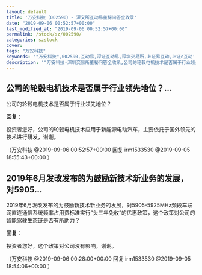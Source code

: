 ```yaml
---
layout: default
title: '万安科技（002590）- 深交所互动易董秘问答全收录'
date: "2019-09-06 00:52:57+00:00"
last_modified_at: "2019-09-06 00:52:57+00:00"
permalink: /stock/sz/002590/
categories: szstock
cover: 
tags: "万安科技"
keywords: '"万安科技",002590,互动易,深证互动易,深圳交易所,上证易互动,上证e互动'
description: '"万安科技-深圳交易所董秘问答全收录,公司的轮毂电机技术是否属于行业领先地位？"'
---
```


## 公司的轮毂电机技术是否属于行业领先地位？...

公司的轮毂电机技术是否属于行业领先地位？

**回复**：

投资者您好，公司的轮毂电机技术应用于新能源电动汽车，主要依托于国外领先的技术进行研发，谢谢。 

（万安科技  @2019-09-06 00:52:57+00:00 回复 irm1533530  @2019-09-05 18:55:43+00:00 ）

## 2019年6月发改发布的为鼓励新技术新业务的发展，对5905...

2019年6月发改发布的为鼓励新技术新业务的发展，对5905-5925MHz频段车联网直连通信系统频率占用费标准实行“头三年免收”的优惠政策，这个政策对公司的智能驾驶生态链是否有所助力？

**回复**：

投资者您好，这个政策对公司没有影响，谢谢。 

（万安科技  @2019-09-06 00:28:00+00:00 回复 irm1533530  @2019-09-05 18:54:06+00:00 ）

